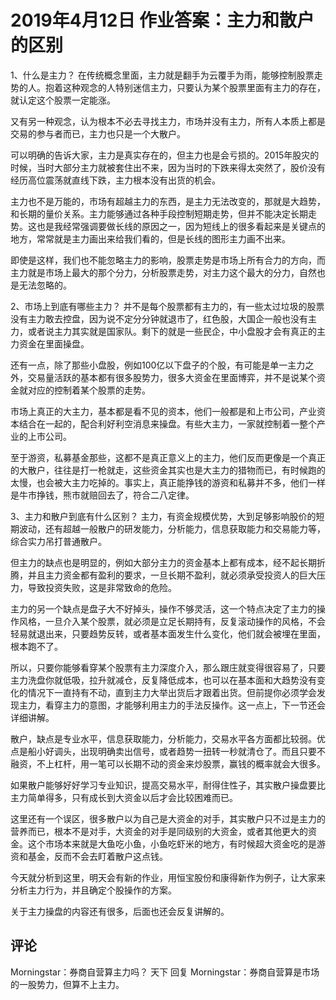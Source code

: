 # 2019年4月12日 作业答案：主力和散户的区别
[主力和散户的区别]: (https://articles.zsxq.com/id_xerbiind34vf.html)
[url]: (https://t.zsxq.com/BqZVFA6)

1、什么是主力？
在传统概念里面，主力就是翻手为云覆手为雨，能够控制股票走势的人。抱着这种观念的人特别迷信主力，只要认为某个股票里面有主力的存在，就认定这个股票一定能涨。

又有另一种观念，认为根本不必去寻找主力，市场并没有主力，所有人本质上都是交易的参与者而已，主力也只是一个大散户。

可以明确的告诉大家，主力是真实存在的，但主力也是会亏损的。2015年股灾的时候，当时大部分主力就被套住出不来，因为当时的下跌来得太突然了，股价没有经历高位震荡就直线下跌，主力根本没有出货的机会。

主力也不是万能的，市场有超越主力的东西，是主力无法改变的，那就是大趋势，和长期的量价关系。主力能够通过各种手段控制短期走势，但并不能决定长期走势。这也是我经常强调要做长线的原因之一，因为短线上的很多看起来是关键点的地方，常常就是主力画出来给我们看的，但是长线的图形主力画不出来。

即使是这样，我们也不能忽略主力的影响，股票走势是市场上所有合力的方向，而主力就是市场上最大的那个分力，分析股票走势，对主力这个最大的分力，自然也是无法忽略的。


2、市场上到底有哪些主力？
并不是每个股票都有主力的，有一些太过垃圾的股票没有主力敢去控盘，因为说不定分分钟就退市了，红色股，大国企一般也没有主力，或者说主力其实就是国家队。剩下的就是一些民企，中小盘股才会有真正的主力资金在里面操盘。

还有一点，除了那些小盘股，例如100亿以下盘子的个股，有可能是单一主力之外，交易量活跃的基本都有很多股势力，很多大资金在里面博弈，并不是说某个资金就对应的控制着某个股票的走势。

市场上真正的大主力，基本都是看不见的资本，他们一般都是和上市公司，产业资本结合在一起的，配合利好利空消息来操盘。有些大主力，一家就控制着一整个产业的上市公司。

至于游资，私募基金那些，这都不是真正意义上的主力，他们反而更像是一个真正的大散户，往往是打一枪就走，这些资金其实也是大主力的猎物而已，有时候跑的太慢，也会被大主力吃掉的。事实上，真正能挣钱的游资和私募并不多，他们一样是牛市挣钱，熊市就赔回去了，符合二八定律。

3、主力和散户到底有什么区别？
主力，有资金规模优势，大到足够影响股价的短期波动，还有超越一般散户的研发能力，分析能力，信息获取能力和交易能力等，综合实力吊打普通散户。

但主力的缺点也是明显的，例如大部分主力的资金基本上都有成本，经不起长期折腾，并且主力资金都有盈利的要求，一旦长期不盈利，就必须承受投资人的巨大压力，导致投资失败，这是非常致命的危险。

主力的另一个缺点是盘子大不好掉头，操作不够灵活，这一个特点决定了主力的操作风格，一旦介入某个股票，就必须是立足长期持有，反复滚动操作的风格，不会轻易就退出来，只要趋势反转，或者基本面发生什么变化，他们就会被埋在里面，根本跑不了。

所以，只要你能够看穿某个股票有主力深度介入，那么跟庄就变得很容易了，只要主力洗盘你就低吸，拉升就减仓，反复降低成本，也可以在基本面和大趋势没有变化的情况下一直持有不动，直到主力大举出货后才跟着出货。但前提你必须学会发现主力，看穿主力的意图，才能够利用主力的手法反操作。这一点上，下一节还会详细讲解。

散户，缺点是专业水平，信息获取能力，分析能力，交易水平各方面都比较弱。优点是船小好调头，出现明确卖出信号，或者趋势一扭转一秒就清仓了。而且只要不融资，不上杠杆，用一笔可以长期不动的资金来炒股票，赢钱的概率就会大很多。

如果散户能够好好学习专业知识，提高交易水平，耐得住性子，其实散户操盘要比主力简单得多，只有成长到大资金以后才会比较困难而已。

这里还有一个误区，很多散户以为自己是大资金的对手，其实散户只不过是主力的营养而已，根本不是对手，大资金的对手是同级别的大资金，或者其他更大的资金。这个市场本来就是大鱼吃小鱼，小鱼吃虾米的地方，有时候超大资金吃的是游资和基金，反而不会去盯着散户这点钱。

今天就分析到这里，明天会有新的作业，用恒宝股份和康得新作为例子，让大家来分析主力行为，并且确定个股操作的方案。

关于主力操盘的内容还有很多，后面也还会反复讲解的。

## 评论
Morningstar：券商自营算主力吗？
天下 回复 Morningstar：券商自营算是市场的一股势力，但算不上主力。
